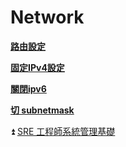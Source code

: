 # Network

[**路由設定**](https://github.com/ict39/Network/blob/main/Routing_table.md)  

[**固定IPv4設定**](https://github.com/ict39/Network/blob/main/Static_IP.md)  

[**關閉ipv6**](https://github.com/ict39/Network/blob/main/DIsable_IPv6.md)

[**切 subnetmask**](https://github.com/ict39/Network/blob/main/subnetmask.md)

:arrow_double_up: [SRE 工程師系統管理基礎](https://github.com/ict39/SRE-basis/blob/main/README.md)
